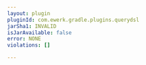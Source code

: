 ```yaml
---
layout: plugin
pluginId: com.ewerk.gradle.plugins.querydsl
jarSha1: INVALID
isJarAvailable: false
error: NONE
violations: []

---
```


